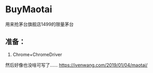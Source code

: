 # BuyMaotai
用来抢茅台旗舰店1499的限量茅台

## 准备：
1. Chrome+ChromeDriver

然后好像也没啥可写了……
https://ivenwang.com/2019/01/04/maotai/
